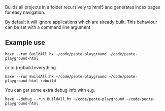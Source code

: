 Builds all projects in a folder recursively to html5 and generates index pages for easy navigation.

By default it will ignore applications which are already built. This behaviour can be set with a command line argument.

## Example use


```
haxe --run BuildAll.hx ~/code/peote-playground ~/code/peote-playground-html
```

or to (re)build everything


```
haxe --run BuildAll.hx ~/code/peote-playground ~/code/peote-playground-html rebuild
```

You can get some extra debug info with e.g.


```
haxe --debug --run BuildAll.hx ~/code/peote-playground ~/code/peote-playground-html
```